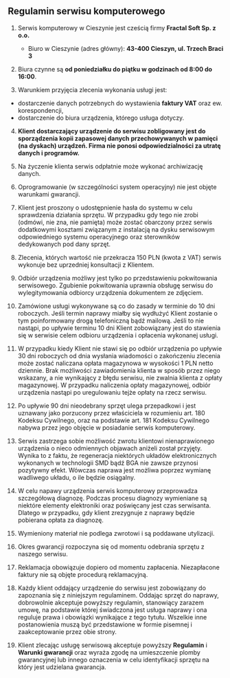 ## Regulamin serwisu komputerowego

1. Serwis komputerowy w Cieszynie jest cześcią firmy **Fractal Soft Sp. z o.o.**
   - Biuro w Cieszynie (adres główny): **43-400 Cieszyn, ul. Trzech Braci 3**

2. Biura czynne są **od poniedziałku do piątku w godzinach od 8:00 do 16:00**.

3. Warunkiem przyjęcia zlecenia wykonania usługi jest:
  - dostarczenie danych potrzebnych do wystawienia **faktury VAT** oraz ew. korespondencji,
  - dostarczenie do biura urządzenia, którego usługa dotyczy.

4. **Klient dostarczający urządzenie do serwisu zobligowany jest do sporządzenia kopii zapasowej danych przechowywanych w pamięci (na dyskach) urządzeń.
   Firma nie ponosi odpowiedzialności za utratę danych i programów.**

5. Na życzenie klienta serwis odpłatnie może wykonać archiwizację danych.

6. Oprogramowanie (w szczególności system operacyjny) nie jest objęte warunkami gwarancji.

7. Klient jest proszony o udostępnienie hasła do systemu w celu sprawdzenia działania sprzętu.
   W przypadku gdy tego nie zrobi (odmówi, nie zna, nie pamięta) może zostać obarczony przez serwis dodatkowymi kosztami związanym z instalacją na dysku serwisowym odpowiedniego systemu operacyjnego oraz sterowników dedykowanych pod dany sprzęt.

8. Zlecenia, których wartość nie przekracza 150 PLN (kwota z VAT) serwis wykonuje bez uprzedniej konsultacji z Klientem.

9. Odbiór urządzenia możliwy jest tylko po przedstawieniu pokwitowania serwisowego.
   Zgubienie pokwitowania uprawnia obsługę serwisu do wylegitymowania odbiorcy urządzenia dokumentem ze zdjęciem.

10. Zamówione usługi wykonywane są co do zasady w terminie do 10 dni roboczych.
    Jeśli termin naprawy miałby się wydłużyć Klient zostanie o tym poinformowany drogą telefoniczną bądź mailową.
    Jeśli to nie nastąpi, po upływie terminu 10 dni Klient zobowiązany jest do stawienia się w serwisie celem odbioru urządzenia i opłacenia wykonanej usługi.

11. W przypadku kiedy Klient nie stawi się po odbiór urządzenia po upływie 30 dni roboczych od dnia wysłania wiadomości o zakończeniu zlecenia może zostać naliczana opłata magazynowa w wysokości 1 PLN netto dziennie.
    Brak możliwości zawiadomienia klienta w sposób przez niego wskazany, a nie wynikający z błędu serwisu, nie zwalnia klienta z opłaty magazynowej.
    W przypadku naliczenia opłaty magazynowej, odbiór urządzenia nastąpi po uregulowaniu tejże opłaty na rzecz serwisu.

12. Po upływie 90 dni nieodebrany sprzęt ulega przepadkowi i jest uznawany jako porzucony przez właściciela w rozumieniu art. 180 Kodeksu Cywilnego, oraz na podstawie art. 181 Kodeksu Cywilnego nabywa przez jego objęcie w posiadanie serwis komputerowy.

13. Serwis zastrzega sobie możliwość zwrotu klientowi nienaprawionego urządzenia o nieco odmiennych objawach aniżeli został przyjęty.
    Wynika to z faktu, że regeneracja niektórych układów elektronicznych wykonanych w technologii SMD bądź BGA nie zawsze przynosi pozytywny efekt.
    Wówczas naprawa jest możliwa poprzez wymianę wadliwego układu, o ile będzie osiągalny.

14. W celu napawy urządzenia serwis komputerowy przeprowadza szczegółową diagnozę.
    Podczas procesu diagnozy wymieniane są niektóre elementy elektroniki oraz poświęcany jest czas serwisanta.
    Dlatego w przypadku, gdy klient zrezygnuje z naprawy będzie pobierana opłata za diagnozę.

15. Wymieniony materiał nie podlega zwrotowi i są poddawane utylizacji.

16. Okres gwarancji rozpoczyna się od momentu odebrania sprzętu z naszego serwisu.

17. Reklamacja obowiązuje dopiero od momentu zapłacenia.
    Niezapłacone faktury nie są objęte procedurą reklamacyjną.

18. Każdy klient oddający urządzenie do serwisu jest zobowiązany do zapoznania się z niniejszym regulaminem.
    Oddając sprzęt do naprawy, dobrowolnie akceptuje powyższy regulamin, stanowiący zarazem umowę, na podstawie której świadczona jest usługa naprawy i ona reguluje prawa i obowiązki wynikające z tego tytułu.
    Wszelkie inne postanowienia muszą być przedstawione w formie pisemnej i zaakceptowanie przez obie strony.

18. Klient zlecając usługę serwisową akceptuje powyższy **Regulamin** i **Warunki gwarancji**
    oraz wyraża zgodę na umieszczenie plomby gwarancyjnej lub innego oznaczenia w celu identyfikacji sprzętu na który jest udzielana gwarancja.
